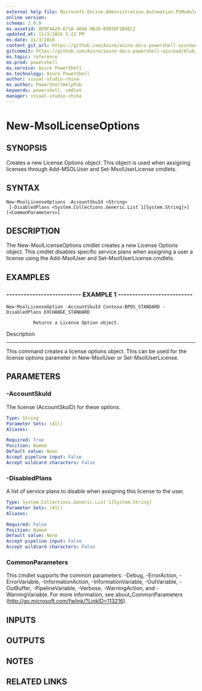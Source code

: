 ```yaml
---
external help file: Microsoft.Online.Administration.Automation.PSModule.dll-Help.xml
online version: 
schema: 2.0.0
ms.assetid: 8D9F4A29-671A-468A-9B20-B985DF1B4EC2
updated_at: 11/3/2016 5:22 PM
ms.date: 11/3/2016
content_git_url: https://github.com/Azure/azure-docs-powershell-azuread/blob/master/Azure%20AD%20Cmdlets/MSOnline/v1/New-MsolLicenseOptions.md
gitcommit: https://github.com/Azure/azure-docs-powershell-azuread/blob/cedef1609da4230592c00be27ccc62e342e2df61/Azure%20AD%20Cmdlets/MSOnline/v1/New-MsolLicenseOptions.md
ms.topic: reference
ms.prod: powershell
ms.service: Azure PowerShell
ms.technology: Azure PowerShell
author: visual-studio-china
ms.author: PowerShellHelpPub
keywords: powershell, cmdlet
manager: visual-studio-china
---
```


# New-MsolLicenseOptions

## SYNOPSIS
Creates a new License Options object.
This object is used when assigning licenses through Add-MSOLUser and Set-MsolUserLicense cmdlets.

## SYNTAX

```
New-MsolLicenseOptions -AccountSkuId <String>
 [-DisabledPlans <System.Collections.Generic.List`1[System.String]>] [<CommonParameters>]
```

## DESCRIPTION
The New-MsolLicenseOptions cmdlet creates a new License Options object.
This cmdlet disables specific service plans when assigning a user a license using the Add-MsolUser and Set-MsolUserLicense cmdlets.

## EXAMPLES

### -------------------------- EXAMPLE 1 --------------------------
```
New-MsolLicenseOption -AccountSkuId Contoso:BPOS_STANDARD -DisabledPlans EXCHANGE_STANDARD

          Returns a License Option object.
```

Description

-----------

This command creates a license options object. 
This can be used for the license options parameter in New-MsolUser or Set-MsolUserLicense.

## PARAMETERS

### -AccountSkuId
The license (AccountSkuID) for these options.

```yaml
Type: String
Parameter Sets: (All)
Aliases: 

Required: True
Position: Named
Default value: None
Accept pipeline input: False
Accept wildcard characters: False
```

### -DisabledPlans
A list of service plans to disable when assigning this license to the user.

```yaml
Type: System.Collections.Generic.List`1[System.String]
Parameter Sets: (All)
Aliases: 

Required: False
Position: Named
Default value: None
Accept pipeline input: False
Accept wildcard characters: False
```

### CommonParameters
This cmdlet supports the common parameters: -Debug, -ErrorAction, -ErrorVariable, -InformationAction, -InformationVariable, -OutVariable, -OutBuffer, -PipelineVariable, -Verbose, -WarningAction, and -WarningVariable. For more information, see about_CommonParameters (http://go.microsoft.com/fwlink/?LinkID=113216).

## INPUTS

## OUTPUTS

## NOTES

## RELATED LINKS


